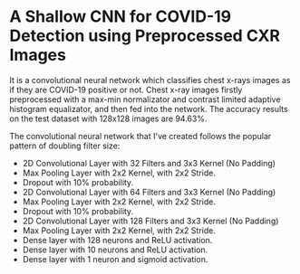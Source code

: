 # A Shallow CNN for COVID-19 Detection using Preprocessed CXR Images
It is a convolutional neural network which classifies chest x-rays images as if they are COVID-19 positive or not. Chest x-ray images firstly preprocessed with a max-min normalizator and contrast limited adaptive histogram equalizator, and then fed into the network. The accuracy results on the test dataset with 128x128 images are 94.63%.

The convolutional neural network that I've created follows the popular pattern of doubling filter size:
- 2D Convolutional Layer with 32 Filters and 3x3 Kernel (No Padding)
- Max Pooling Layer with 2x2 Kernel, with 2x2 Stride.
- Dropout with 10% probability.
- 2D Convolutional Layer with 64 Filters and 3x3 Kernel (No Padding)
- Max Pooling Layer with 2x2 Kernel, with 2x2 Stride.
- Dropout with 10% probability.
- 2D Convolutional Layer with 128 Filters and 3x3 Kernel (No Padding)
- Max Pooling Layer with 2x2 Kernel, with 2x2 Stride.
- Dense layer with 128 neurons and ReLU activation.
- Dense layer with 10 neurons and ReLU activation.
- Dense layer with 1 neuron and sigmoid activation.
